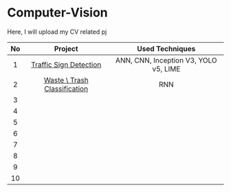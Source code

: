 # Computer-Vision
Here, I will upload my CV related pj

|      No     |  Project         |     Used Techniques        |  
|     :---:    |     :---:      |     :---:      |  
| 1     | [Traffic Sign Detection ](https://github.com/Zinwaiyan274/Self-driving-car-feature-Traffic-Sign-Detection-)   |  ANN, CNN, Inception V3, YOLO v5, LIME|
| 2     | [Waste \ Trash Classification](https://github.com/Zinwaiyan274/Residual-Neural-Network-for-Waste-Classification)   |  RNN |
| 3     | []() |   |
| 4     | []() |   |
| 5     | []() |   |
| 6     | []() |   |
| 7     | []() |   |
| 8     | []() |   |
| 9     | []() |   |
| 10     | []() |   |
